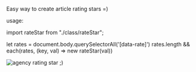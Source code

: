 Easy way to create article rating stars =)

usage:


import rateStar from "./class/rateStar";


let rates = document.body.querySelectorAll('[data-rate]')
rates.length && each(rates, (key, val) => new rateStar(val))


<img src="https://www.nuorder.pl/img/rateStar.png" alt="agency rating star ;)">
